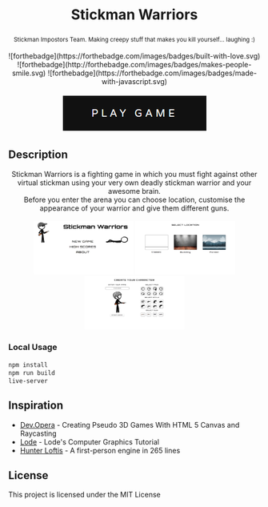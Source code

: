 <h1 align="center">Stickman Warriors</h1>

<div align="center">
  <sub>Stickman Impostors Team. Making creepy stuff that makes you kill yourself... laughing :)</sub>
</div>

<br/>
<div align="center">
![forthebadge](https://forthebadge.com/images/badges/built-with-love.svg)
![forthebadge](http://forthebadge.com/images/badges/makes-people-smile.svg)
![forthebadge](https://forthebadge.com/images/badges/made-with-javascript.svg)
</div>
<br/>

<div align="center">
  <a href="https://rawgit.com/Bachyla/Rolling-Scopes-School/master/Stage%202/Stickman%20Warriors/SW%20Landing%20Page/index.html"><img src="SW Game/assets/images/other/play.png" /></a>
</div>

## Description
<div align="center">
  Stickman Warriors is a fighting game in which you must fight against other virtual stickman using your very own deadly stickman warrior and your awesome brain.
  <br>
  Before you enter the arena you can choose location, customise the appearance of your warrior and give them different guns.
  <br/>
  <br/>
  <img width="200" height="107" src="SW Landing Page/images/screenshots/1.png" />
  <img width="200" height="107" src="SW Landing Page/images/screenshots/2.png" />
  <img width="200" height="107" src="SW Landing Page/images/screenshots/3.png" />
</div>

### Local Usage
```
npm install
npm run build
live-server
```

## Inspiration
* [Dev.Opera](https://dev.opera.com/articles/3d-games-with-canvas-and-raycasting-part-1/) - Creating Pseudo 3D Games With HTML 5 Canvas and Raycasting
* [Lode](http://lodev.org/cgtutor/raycasting.html) - Lode's Computer Graphics Tutorial
* [Hunter Loftis](http://www.playfuljs.com/a-first-person-engine-in-265-lines/) - A first-person engine in 265 lines

## License
This project is licensed under the MIT License
